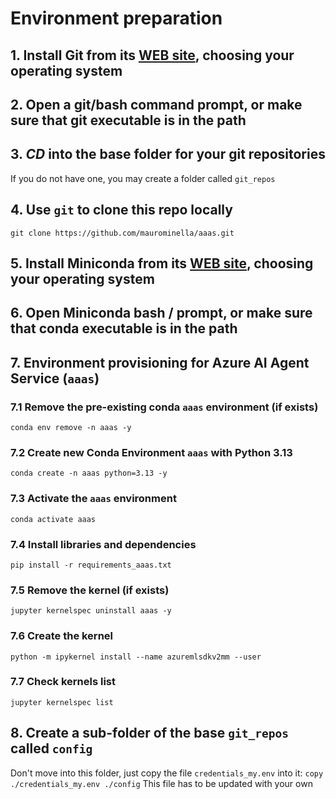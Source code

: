 # Environment preparation

## 1. Install Git from its [WEB site](https://git-scm.com/downloads), choosing your operating system

## 2. Open a git/bash command prompt, or make sure that git executable is in the path

## 3. ***CD*** into the base folder for your git repositories
If you do not have one, you may create a folder called `git_repos`

## 4. Use `git` to clone this repo locally
```git clone https://github.com/maurominella/aaas.git```

## 5. Install Miniconda from its [WEB site](https://www.anaconda.com/docs/getting-started/miniconda/install), choosing your operating system

## 6. Open Miniconda bash / prompt, or make sure that conda executable is in the path

## 7. Environment provisioning for Azure AI Agent Service (`aaas`)

### 7.1 Remove the pre-existing conda `aaas` environment (if exists)
```conda env remove -n aaas -y```

### 7.2 Create new Conda Environment `aaas` with Python 3.13
```conda create -n aaas python=3.13 -y```

### 7.3 Activate the `aaas` environment
```conda activate aaas```

### 7.4 Install libraries and dependencies
```pip install -r requirements_aaas.txt```

### 7.5 Remove the kernel (if exists)
```jupyter kernelspec uninstall aaas -y```

### 7.6 Create the kernel 
```python -m ipykernel install --name azuremlsdkv2mm --user```

### 7.7 Check kernels list
```jupyter kernelspec list```

## 8. Create a sub-folder of the base `git_repos` called `config`
Don't move into this folder, just copy the file `credentials_my.env` into it:
`copy ./credentials_my.env ./config`
This file has to be updated with your own 
